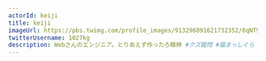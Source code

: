 ```yaml
---
actorId: keiji
title: keiji
imageUrl: https://pbs.twimg.com/profile_images/913296891621732352/8qNT9Miw_200x200.jpg
twitterUsername: 1027kg
description: Webさんのエンジニア。とりあえず作ったろ精神 #クズ龍閃 #猫まっしぐら #NativeNagoyan
---
```

